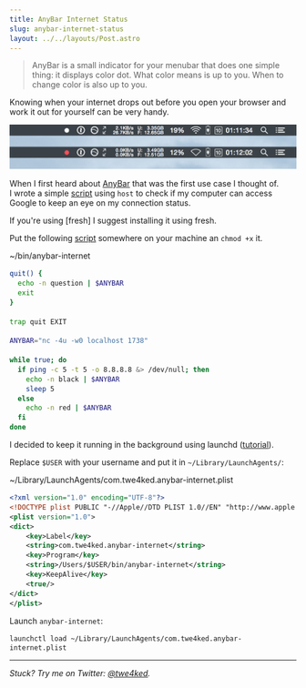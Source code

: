 ```yaml
---
title: AnyBar Internet Status
slug: anybar-internet-status
layout: ../../layouts/Post.astro
---
```


<style>
  article.post img { margin-left: 25px; }
</style>

> AnyBar is a small indicator for your menubar that does one simple thing: it displays color dot. What color means is up to you. When to change color is also up to you.

Knowing when your internet drops out before you open your browser and work it out for yourself can be very handy.

<img src="/assets/images/posts/anybar-internet-status/menubar.png" width="569" />

When I first heard about [AnyBar] that was the first use case I thought of.<br/>
I wrote a simple [script] using `host` to check if my computer can access Google to keep an eye on my connection status.

<aside>
  <p>
    If you're using [fresh] I suggest installing it using fresh.
  </p>
</aside>

Put the following [script] somewhere on your machine an `chmod +x` it.

<p class="filename">
  ~/bin/anybar-internet
</p>

```sh
quit() {
  echo -n question | $ANYBAR
  exit
}

trap quit EXIT

ANYBAR="nc -4u -w0 localhost 1738"

while true; do
  if ping -c 5 -t 5 -o 8.8.8.8 &> /dev/null; then
    echo -n black | $ANYBAR
    sleep 5
  else
    echo -n red | $ANYBAR
  fi
done
```

I decided to keep it running in the background using launchd ([tutorial](http://launchd.info)).

Replace `$USER` with your username and put it in `~/Library/LaunchAgents/`:

<p class="filename">
  ~/Library/LaunchAgents/com.twe4ked.anybar-internet.plist
</p>

```xml
<?xml version="1.0" encoding="UTF-8"?>
<!DOCTYPE plist PUBLIC "-//Apple//DTD PLIST 1.0//EN" "http://www.apple.com/DTDs/PropertyList-1.0.dtd">
<plist version="1.0">
<dict>
	<key>Label</key>
	<string>com.twe4ked.anybar-internet</string>
	<key>Program</key>
	<string>/Users/$USER/bin/anybar-internet</string>
	<key>KeepAlive</key>
	<true/>
</dict>
</plist>
```

Launch `anybar-internet`:

```
launchctl load ~/Library/LaunchAgents/com.twe4ked.anybar-internet.plist
```

---

_Stuck? Try me on Twitter: [@twe4ked]._

[AnyBar]: https://github.com/tonsky/AnyBar
[@twe4ked]: https://twitter.com/twe4ked
[script]: https://github.com/twe4ked/dotfiles/blob/5b3830f0a4fd9f3da8ecd22fe1b0f88360dc5c5e/bin/anybar-internet
[fresh]: http://github.com/freshshell/fresh

